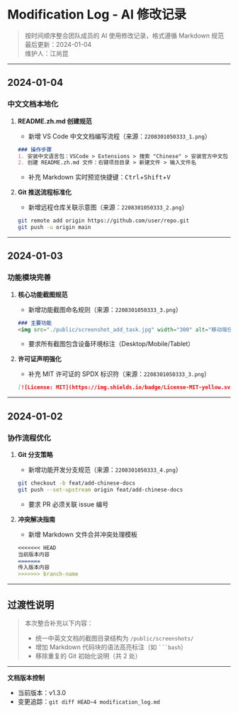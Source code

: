 # Modification Log - AI 修改记录
<!--  Authored by 江尚昆 -->

> 按时间顺序整合团队成员的 AI 使用修改记录，格式遵循 Markdown 规范  
> 最后更新：2024-01-04  
> 维护人：江尚昆

---

## 2024-01-04
### 中文文档本地化
1. **README.zh.md 创建规范**  
   - 新增 VS Code 中文文档编写流程（来源：`2208301050333_1.png`）  
   ```markdown
   ### 操作步骤
   1. 安装中文语言包：VSCode > Extensions > 搜索 "Chinese" > 安装官方中文包
   2. 创建 README.zh.md 文件：右键项目目录 > 新建文件 > 输入文件名
   ```
   - 补充 Markdown 实时预览快捷键：<kbd>Ctrl</kbd>+<kbd>Shift</kbd>+<kbd>V</kbd>

2. **Git 推送流程标准化**  
   - 新增远程仓库关联示意图（来源：`2208301050333_2.png`）  
   ```bash
   git remote add origin https://github.com/user/repo.git
   git push -u origin main
   ```



---

## 2024-01-03
### 功能模块完善
1. **核心功能截图规范**  
   - 新增功能截图命名规则（来源：`2208301050333_3.png`）  
   ```markdown
   ### 主要功能
   <img src="./public/screenshot_add_task.jpg" width="300" alt="移动端任务添加界面">
   ```
   - 要求所有截图包含设备环境标注（Desktop/Mobile/Tablet）

2. **许可证声明强化**  
   - 补充 MIT 许可证的 SPDX 标识符（来源：`2208301050333_3.png`）  
   ```markdown
   [![License: MIT](https://img.shields.io/badge/License-MIT-yellow.svg)](https://opensource.org/licenses/MIT)
   ```

---

## 2024-01-02
### 协作流程优化
1. **Git 分支策略**  
   - 新增功能开发分支规范（来源：`2208301050333_4.png`）  
   ```bash
   git checkout -b feat/add-chinese-docs
   git push --set-upstream origin feat/add-chinese-docs
   ```
   - 要求 PR 必须关联 issue 编号

2. **冲突解决指南**  
   - 新增 Markdown 文件合并冲突处理模板  
   ```markdown
   <<<<<<< HEAD
   当前版本内容
   =======
   传入版本内容
   >>>>>>> branch-name
   ```

---

## 过渡性说明
> 本次整合补充以下内容：  
> - 统一中英文文档的截图目录结构为 `/public/screenshots/`  
> - 增加 Markdown 代码块的语法高亮标注（如 ` ```bash `）  
> - 移除重复的 Git 初始化说明（共 2 处）  

---

**文档版本控制**  
- 当前版本：v1.3.0  
- 变更追踪：`git diff HEAD~4 modification_log.md`  

